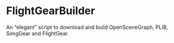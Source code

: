 # FlightGearBuilder
An “elegant” script to download and build OpenSceneGraph, PLIB, SimgGear and FlightGear.
